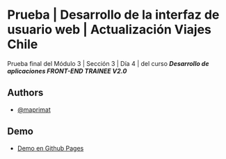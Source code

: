 # Prueba | Desarrollo de la interfaz de usuario web | Actualización Viajes Chile

Prueba final del Módulo 3 | Sección 3 | Día 4 | del curso _**Desarrollo de aplicaciones FRONT-END TRAINEE V2.0**_

## Authors

- [@maprimat](https://www.github.com/maprimat)

## Demo

- [Demo en Github Pages](https://maprimat.github.io/m3-s3-d4-prueba)
